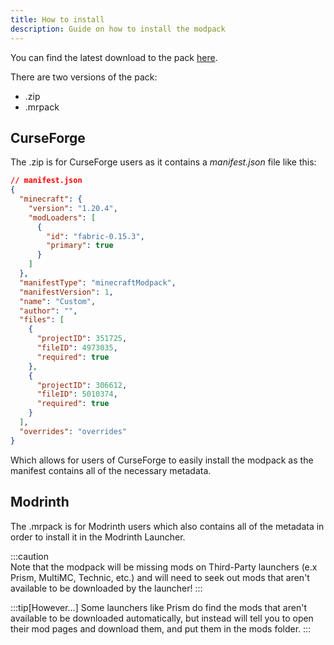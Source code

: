 ```yaml
---
title: How to install
description: Guide on how to install the modpack
---
```


You can find the latest download to the pack [here](https://github.com/ld3z/createpak/releases/latest).

There are two versions of the pack:
- .zip
- .mrpack

## CurseForge

The .zip is for CurseForge users as it contains a *manifest.json* file like this:
```json
// manifest.json
{
  "minecraft": {
    "version": "1.20.4",
    "modLoaders": [
      {
        "id": "fabric-0.15.3",
        "primary": true
      }
    ]
  },
  "manifestType": "minecraftModpack",
  "manifestVersion": 1,
  "name": "Custom",
  "author": "",
  "files": [
    {
      "projectID": 351725,
      "fileID": 4973035,
      "required": true
    },
    {
      "projectID": 306612,
      "fileID": 5010374,
      "required": true
    }
  ],
  "overrides": "overrides"
}
```

Which allows for users of CurseForge to easily install the modpack as the manifest contains all of the necessary metadata.

## Modrinth

The .mrpack is for Modrinth users which also contains all of the metadata in order to install it in the Modrinth Launcher.

:::caution  
Note that the modpack will be missing mods on Third-Party launchers (e.x Prism, MultiMC, Technic, etc.) and will need to seek out mods that aren't available to be downloaded by the launcher!
:::

:::tip[However...]
Some launchers like Prism do find the mods that aren't available to be downloaded automatically, but instead will tell you to open their mod pages and download them, and put them in the mods folder.
:::